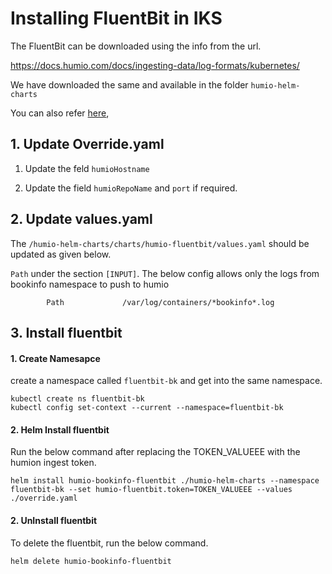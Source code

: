 # Installing FluentBit in IKS

The FluentBit can be downloaded using the info from the url.

https://docs.humio.com/docs/ingesting-data/log-formats/kubernetes/

We have downloaded the same and available in the folder `humio-helm-charts`

You can also refer  [here](../720-configuring-fluentbit),


## 1. Update Override.yaml

1. Update the feld `humioHostname`

2. Update the field `humioRepoName` and `port` if required.

## 2. Update values.yaml

The `/humio-helm-charts/charts/humio-fluentbit/values.yaml` should be updated as given below.

`Path` under the section `[INPUT]`. The below config allows only the logs from bookinfo namespace to push to humio

```
        Path             /var/log/containers/*bookinfo*.log
```

## 3. Install fluentbit

#### 1. Create Namesapce

create a namespace called `fluentbit-bk` and get into the same namespace.

```
kubectl create ns fluentbit-bk
kubectl config set-context --current --namespace=fluentbit-bk
```

#### 2. Helm Install fluentbit

Run the below command after replacing the TOKEN_VALUEEE with the humion ingest token.

```
helm install humio-bookinfo-fluentbit ./humio-helm-charts --namespace fluentbit-bk --set humio-fluentbit.token=TOKEN_VALUEEE --values ./override.yaml
```

#### 2. UnInstall fluentbit

To delete the fluentbit, run the below command.

```
helm delete humio-bookinfo-fluentbit
```


